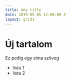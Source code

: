 ```yaml
---
title: Any title
date: 2019-05-05 12:06:00 Z
layout: grid1
---
```


# Új tartalom

Ez pedig egy sima szöveg

* lista 1
* lista 2